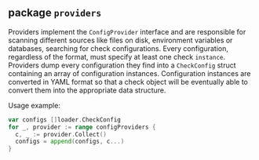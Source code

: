 ## package `providers`

Providers implement the `ConfigProvider` interface and are responsible for scanning different sources like files on
disk, environment variables or databases, searching for check configurations. Every configuration, regardless of the
format, must specify at least one check `instance`. Providers dump every configuration they find into a `CheckConfig`
struct containing an array of configuration instances. Configuration instances are converted in YAML format so that a
check object will be eventually able to convert them into the appropriate data structure.

Usage example:
```go
var configs []loader.CheckConfig
for _, provider := range configProviders {
  c, _ := provider.Collect()
  configs = append(configs, c...)
}
```